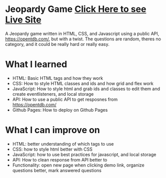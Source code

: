 # Jeopardy Game [Click Here to see Live Site](https://ben-ortiz.github.io/JeopardyWebApp/)

A Jeopardy game written in HTML, CSS, and Javascript using a public API, https://opentdb.com/, but with a twist. The questions are random, theres no category, and it could be really hard or really easy.

# What I learned

- HTML: Basic HTML tags and how they work
- CSS: How to style HTML classes and ids and how grid and flex work
- JavaScript: How to style html and grab ids and classes to edit them and create eventlisteners, and local storage
- API: How to use a public API to get resposnes from https://opentdb.com/
- Github Pages: How to deploy on Github Pages

# What I can improve on

- HTML: better understanding of which tags to use
- CSS: how to style html better with CSS
- JavaScript: how to use best practices for javascript, and local storage
- API: How to clean response from API better to
- Functionality: open new page when clicking demo link, organize questions better, mark answered questions
